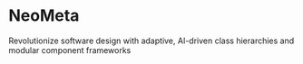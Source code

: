 # NeoMeta
Revolutionize software design with adaptive, AI-driven class hierarchies and modular component frameworks
